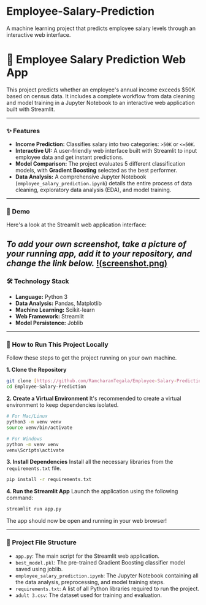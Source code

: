 # Employee-Salary-Prediction
A machine learning project that predicts employee salary levels through an interactive web interface.
# 💼 Employee Salary Prediction Web App

This project predicts whether an employee's annual income exceeds $50K based on census data. It includes a complete workflow from data cleaning and model training in a Jupyter Notebook to an interactive web application built with Streamlit.

---

### ✨ Features
- **Income Prediction:** Classifies salary into two categories: `>50K` or `<=50K`.
- **Interactive UI:** A user-friendly web interface built with Streamlit to input employee data and get instant predictions.
- **Model Comparison:** The project evaluates 5 different classification models, with **Gradient Boosting** selected as the best performer.
- **Data Analysis:** A comprehensive Jupyter Notebook (`employee_salary_prediction.ipynb`) details the entire process of data cleaning, exploratory data analysis (EDA), and model training.

---

### 📸 Demo

Here's a look at the Streamlit web application interface:

*To add your own screenshot, take a picture of your running app, add it to your repository, and change the link below.*
[!(screenshot.png)
](https://github.com/RamcharanTegala/Employee-Salary-Prediction/tree/0b633c36264d0683fa5158ad53a73ada71f33da9/Screenshots)
---

### 🛠️ Technology Stack
- **Language:** Python 3
- **Data Analysis:** Pandas, Matplotlib
- **Machine Learning:** Scikit-learn
- **Web Framework:** Streamlit
- **Model Persistence:** Joblib

---

### 🚀 How to Run This Project Locally

Follow these steps to get the project running on your own machine.

**1. Clone the Repository**
```bash
git clone [https://github.com/RamcharanTegala/Employee-Salary-Prediction.git](https://github.com/RamcharnTegala/Employee-Salary-Prediction.git)
cd Employee-Salary-Prediction
```

**2. Create a Virtual Environment**
It's recommended to create a virtual environment to keep dependencies isolated.
```bash
# For Mac/Linux
python3 -m venv venv
source venv/bin/activate

# For Windows
python -m venv venv
venv\Scripts\activate
```

**3. Install Dependencies**
Install all the necessary libraries from the `requirements.txt` file.
```bash
pip install -r requirements.txt
```

**4. Run the Streamlit App**
Launch the application using the following command:
```bash
streamlit run app.py
```
The app should now be open and running in your web browser!

---

### 📂 Project File Structure
- `app.py`: The main script for the Streamlit web application.
- `best_model.pkl`: The pre-trained Gradient Boosting classifier model saved using joblib.
- `employee_salary_prediction.ipynb`: The Jupyter Notebook containing all the data analysis, preprocessing, and model training steps.
- `requirements.txt`: A list of all Python libraries required to run the project.
- `adult 3.csv`: The dataset used for training and evaluation.
